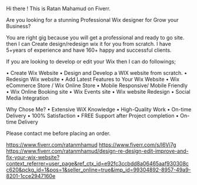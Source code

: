  Hi there ! This is Ratan Mahamud on Fiverr.

Are you looking for a stunning Professional Wix designer for Grow your Business?

You are right gig because you will get a professional and ready to go site. then I can Create design/redesign wix  it for you from scratch. I have 5+years of experience and have 160+ happy and successful clients.

If you are looking to develop or edit your Wix  then I can do followings;

•	Create Wix Website
•	Design and Develop a WIX website from scratch.
•	Redesign Wix website 
•	Add Latest Features to Your Wix Website
•	Wix eCommerce Store / Wix Online Store
•	Mobile Responsive/ Mobile Friendly
•	Wix Online Booking site
•	Wix Events site
•	Wix website Redesign 
•	Social Media Integration

Why Chose Me?
•	Extensive WiX Knowledge
•	High-Quality Work
•	On-time Delivery
•	100% Satisfaction
•	FREE Support after Project completion
•	On-time Delivery

Please contact me before placing an order.



https://www.fiverr.com/ratanmhamud
https://www.fiverr.com/s/l6Vj7g
https://www.fiverr.com/ratanmhamud/design-re-design-edit-improve-and-fix-your-wix-website?context_referrer=user_page&ref_ctx_id=e92fc3ccbdd8a06465aaf930308cc620&pckg_id=1&pos=1&seller_online=true&imp_id=99304892-8957-49a9-8201-1cce2947160e

